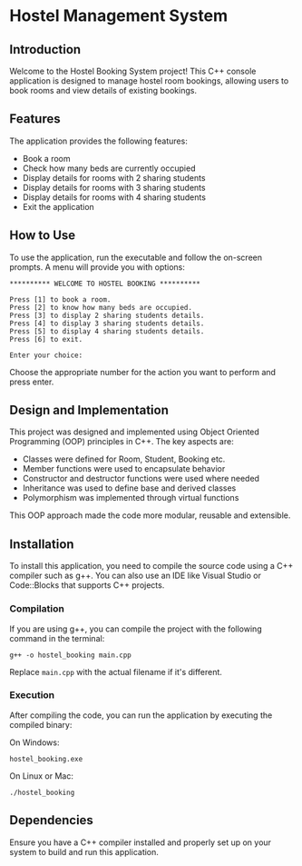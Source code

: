 # Hostel Management System

## Introduction
Welcome to the Hostel Booking System project! This C++ console application is designed to manage hostel room bookings, allowing users to book rooms and view details of existing bookings.

## Features
The application provides the following features:

- Book a room  
- Check how many beds are currently occupied
- Display details for rooms with 2 sharing students
- Display details for rooms with 3 sharing students
- Display details for rooms with 4 sharing students
- Exit the application

## How to Use
To use the application, run the executable and follow the on-screen prompts. A menu will provide you with options: 

```
********** WELCOME TO HOSTEL BOOKING **********

Press [1] to book a room.
Press [2] to know how many beds are occupied. 
Press [3] to display 2 sharing students details.
Press [4] to display 3 sharing students details.
Press [5] to display 4 sharing students details.
Press [6] to exit.

Enter your choice:
```

Choose the appropriate number for the action you want to perform and press enter.

## Design and Implementation
This project was designed and implemented using Object Oriented Programming (OOP) principles in C++. The key aspects are:

- Classes were defined for Room, Student, Booking etc. 
- Member functions were used to encapsulate behavior
- Constructor and destructor functions were used where needed
- Inheritance was used to define base and derived classes
- Polymorphism was implemented through virtual functions

This OOP approach made the code more modular, reusable and extensible.

## Installation
To install this application, you need to compile the source code using a C++ compiler such as g++. You can also use an IDE like Visual Studio or Code::Blocks that supports C++ projects.

### Compilation
If you are using g++, you can compile the project with the following command in the terminal:

```
g++ -o hostel_booking main.cpp
```

Replace `main.cpp` with the actual filename if it's different. 

### Execution
After compiling the code, you can run the application by executing the compiled binary:

On Windows:
```
hostel_booking.exe
``` 

On Linux or Mac:   
```
./hostel_booking
```

## Dependencies
Ensure you have a C++ compiler installed and properly set up on your system to build and run this application.

